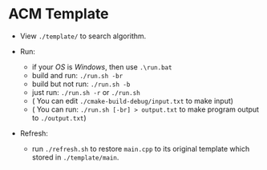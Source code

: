 # ACM Template
- View `./template/` to search algorithm.
- Run:

  - if your *OS* is *Windows*, then use `.\run.bat`
  - build and run: `./run.sh -br`
  - build but not run: `./run.sh -b`
  - just run: `./run.sh -r` or `./run.sh`
  - ( You can edit `./cmake-build-debug/input.txt` to make input)
  - ( You can run: `./run.sh [-br] > output.txt` to make program output to `./output.txt`)
  
- Refresh:

  - run `./refresh.sh` to restore `main.cpp` to its original template which stored in `./template/main`.
